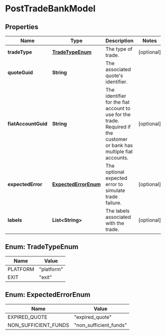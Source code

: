 

# PostTradeBankModel


## Properties

| Name | Type | Description | Notes |
|------------ | ------------- | ------------- | -------------|
|**tradeType** | [**TradeTypeEnum**](#TradeTypeEnum) | The type of trade. |  [optional] |
|**quoteGuid** | **String** | The associated quote&#39;s identifier. |  |
|**fiatAccountGuid** | **String** | The identifier for the fiat account to use for the trade. Required if the customer or bank has multiple fiat accounts. |  [optional] |
|**expectedError** | [**ExpectedErrorEnum**](#ExpectedErrorEnum) | The optional expected error to simulate trade failure. |  [optional] |
|**labels** | **List&lt;String&gt;** | The labels associated with the trade. |  [optional] |



## Enum: TradeTypeEnum

| Name | Value |
|---- | -----|
| PLATFORM | &quot;platform&quot; |
| EXIT | &quot;exit&quot; |



## Enum: ExpectedErrorEnum

| Name | Value |
|---- | -----|
| EXPIRED_QUOTE | &quot;expired_quote&quot; |
| NON_SUFFICIENT_FUNDS | &quot;non_sufficient_funds&quot; |



